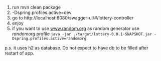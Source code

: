 1. run mvn clean package
2. -Dspring.profiles.active=dev
3. go to http://localhost:8080/swagger-ui/#/lottery-controller
4. enjoy
5. if you want to use www.random.org as random generator use *randomorg* profile
   ``java -jar ./target/lottery-0.0.1-SNAPSHOT.jar -Dspring.profiles.active=randomorg``

p.s. it uses h2 as database. Do not expect to have db to be filled after 
restart of app. 